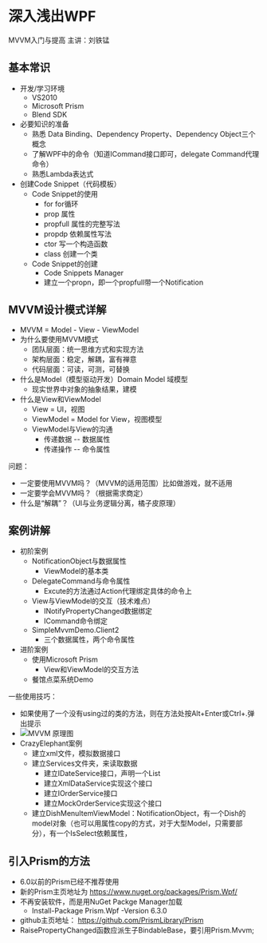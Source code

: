 # 深入浅出WPF  

MVVM入门与提高 主讲：刘铁锰

## 基本常识

- 开发/学习环境
  - VS2010
  - Microsoft Prism
  - Blend SDK
- 必要知识的准备
  - 熟悉 Data Binding、Dependency Property、Dependency Object三个概念
  - 了解WPF中的命令（知道ICommand接口即可，delegate Command代理命令）
  - 熟悉Lambda表达式
- 创建Code Snippet（代码模板）
  - Code Snippet的使用 
    - for for循环
    - prop 属性
    - propfull 属性的完整写法
    - propdp 依赖属性写法
    - ctor 写一个构造函数
    - class 创建一个类
  - Code Snippet的创建
    - Code Snippets Manager
    - 建立一个propn，即一个propfull带一个Notification



## MVVM设计模式详解

- MVVM = Model - View - ViewModel
- 为什么要使用MVVM模式
  - 团队层面：统一思维方式和实现方法
  - 架构层面：稳定，解耦，富有禅意
  - 代码层面：可读，可测，可替换
- 什么是Model（模型驱动开发）Domain Model 域模型
  - 现实世界中对象的抽象结果，建模
- 什么是View和ViewModel
  - View = UI，视图
  - ViewModel = Model for View，视图模型
  - ViewModel与View的沟通
    - 传递数据 -- 数据属性
    - 传递操作 -- 命令属性

问题：

- 一定要使用MVVM吗？（MVVM的适用范围）比如做游戏，就不适用
- 一定要学会MVVM吗？（根据需求商定）
- 什么是“解耦”？（UI与业务逻辑分离，橘子皮原理）



## 案例讲解

- 初阶案例
  - NotificationObject与数据属性
    - ViewModel的基本类
  - DelegateCommand与命令属性
    - Excute的方法通过Action<T>代理绑定具体的命令上
  - View与ViewModel的交互（技术难点）
    - INotifyPropertyChanged数据绑定
    - ICommand命令绑定
  - SimpleMvvmDemo.Client2
    - 三个数据属性，两个命令属性
- 进阶案例
  - 使用Microsoft Prism
    - View和ViewModel的交互方法
  - 餐馆点菜系统Demo

一些使用技巧：

- 如果使用了一个没有using过的类的方法，则在方法处按Alt+Enter或Ctrl+.弹出提示
- ![MVVM 原理图](D:\maidan\doc笔记md\MVVMPrinzip.png)
- CrazyElephant案例
  - 建立xml文件，模拟数据接口
  - 建立Services文件夹，来读取数据
    - 建立IDateService接口，声明一个List<Dish>
    - 建立XmlDataService实现这个接口
    - 建立IOrderService接口
    - 建立MockOrderService实现这个接口
  - 建立DishMenuItemViewModel：NotificationObject，有一个Dish的model对象（也可以用属性copy的方式，对于大型Model，只需要部分），有一个IsSelect依赖属性，

## 引入Prism的方法

- 6.0以前的Prism已经不推荐使用
- 新的Prism主页地址为 https://www.nuget.org/packages/Prism.Wpf/
- 不再安装软件，而是用NuGet Packge Manager加载
  - Install-Package Prism.Wpf -Version 6.3.0
- github主页地址： https://github.com/PrismLibrary/Prism
- RaisePropertyChanged函数应派生子BindableBase，要引用Prism.Mvvm;










